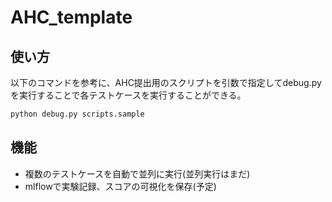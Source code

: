 # AHC_template

## 使い方
以下のコマンドを参考に、AHC提出用のスクリプトを引数で指定してdebug.pyを実行することで各テストケースを実行することができる。

``` bash
python debug.py scripts.sample
```

## 機能
- 複数のテストケースを自動で並列に実行(並列実行はまだ)
- mlflowで実験記録、スコアの可視化を保存(予定)